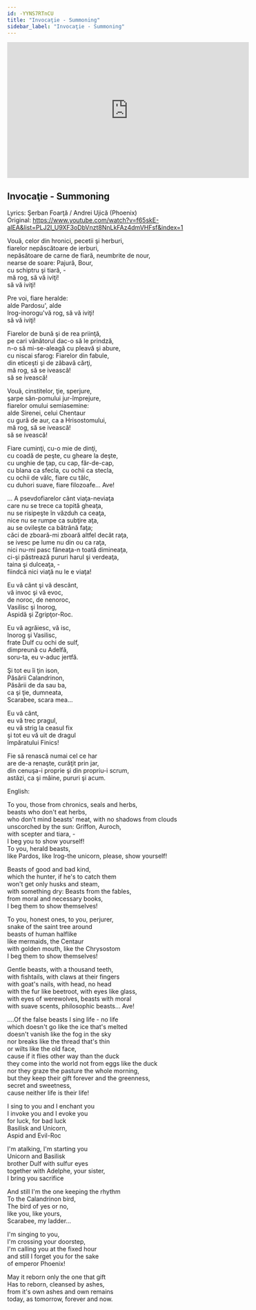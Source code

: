 ```yaml
---
id: -YYNS7RTnCU
title: "Invocaţie - Summoning"
sidebar_label: "Invocaţie - Summoning"
---
```


<div class="video-float-container">
  <iframe
    width="560"
    height="315"
    src="https://www.youtube.com/embed/-YYNS7RTnCU"
    title="YouTube video player"
    frameborder="0"
    allow="accelerometer; autoplay; clipboard-write; encrypted-media; gyroscope; picture-in-picture; web-share"
    referrerpolicy="strict-origin-when-cross-origin"
    allowfullscreen
  ></iframe>
</div>

## Invocaţie - Summoning

Lyrics: Şerban Foarţă / Andrei Ujică (Phoenix)  
Original: https://www.youtube.com/watch?v=f65skE-alEA&list=PLJ2I_U9XF3oDbVnzt8NnLkFAz4dmVHFsf&index=1

Vouă, celor din hronici, pecetii şi herburi,   
fiarelor nepăscătoare de ierburi,   
nepăsătoare de carne de fiară, neumbrite de nour,   
nearse de soare: Pajură, Bour,   
cu schiptru şi tiară, -  
mă rog, să vă iviţi!   
să vă iviţi!

Pre voi, fiare heralde:  
alde Pardosu', alde  
Irog-inorogu'vă rog, să vă iviţi!   
să vă iviţi!

Fiarelor de bună şi de rea priinţă,   
pe cari vânătorul dac-o să le prindză,   
n-o să mi-se-aleagă cu pleavă şi abure,   
cu niscai sfarog: Fiarelor din fabule,   
din eticeşti şi de zăbavă cărţi,   
mă rog, să se ivească!   
să se ivească!

Vouă, cinstitelor, ţie, sperjure,   
şarpe sân-pomului jur-împrejure,   
fiarelor omului semiasemine:  
alde Sirenei, celui Chentaur  
cu gură de aur, ca a Hrisostomului,   
mă rog, să se ivească!   
să se ivească!

Fiare cuminţi, cu-o mie de dinţi,   
cu coadă de peşte, cu gheare la deşte,   
cu unghie de ţap, cu cap, făr-de-cap,   
cu blana ca sfecla, cu ochii ca stecla,   
cu ochii de vâlc, fiare cu tâlc,   
cu duhori suave, fiare filozoafe... Ave! 

... A psevdofiarelor cânt viaţa-neviaţa  
care nu se trece ca topită gheaţa,   
nu se risipeşte în văzduh ca ceaţa,   
nice nu se rumpe ca subţire aţa,   
au se ovileşte ca bătrână faţa;  
căci de zboară-mi zboară altfel decât raţa,   
se ivesc pe lume nu din ou ca raţa,   
nici nu-mi pasc fâneaţa-n toată dimineaţa,   
ci-şi păstrează pururi harul şi verdeaţa,   
taina şi dulceaţa, -  
fiindcă nici viaţă nu le e viaţa! 

  
Eu vă cânt şi vă descânt,   
vă invoc şi vă evoc,   
de noroc, de nenoroc,   
Vasilisc şi Inorog,   
Aspidă şi Zgripţor-Roc. 

Eu vă agrăiesc, vă isc,   
Inorog şi Vasilisc,   
frate Dulf cu ochi de sulf,   
dimpreună cu Adelfă,   
soru-ta, eu v-aduc jertfă. 

Şi tot eu îi ţin ison,   
Păsării Calandrinon,   
Păsării de da sau ba,   
ca şi ţie, dumneata,   
Scarabee, scara mea... 

Eu vă cânt,   
eu vă trec pragul,   
eu vă strig la ceasul fix  
şi tot eu vă uit de dragul  
împăratului Finics! 

Fie să renască numai cel ce har  
are de-a renaşte, curăţit prin jar,   
din cenuşa-i proprie şi din propriu-i scrum,   
astăzi, ca şi mâine, pururi şi acum.

English:

To you, those from chronics, seals and herbs,  
beasts who don't eat herbs,  
who don't mind beasts' meat, with no shadows from clouds  
unscorched by the sun: Griffon, Auroch,  
with scepter and tiara, -  
I beg you to show yourself!  
To you, herald beasts,  
like Pardos, like Irog-the unicorn, please, show yourself!  
   
Beasts of good and bad kind,  
which the hunter, if he's to catch them  
won't get only husks and steam,  
with something dry: Beasts from the fables,  
from moral and necessary books,  
I beg them to show themselves!  
   
To you, honest ones, to you, perjurer,  
snake of the saint tree around  
beasts of human halflike  
like mermaids, the Centaur  
with golden mouth, like the Chrysostom  
I beg them to show themselves!  
   
Gentle beasts, with a thousand teeth,  
with fishtails, with claws at their fingers  
with goat's nails, with head, no head  
with the fur like beetroot, with eyes like glass,  
with eyes of werewolves, beasts with moral  
with suave scents, philosophic beasts... Ave!  
   
....Of the false beasts I sing life - no life  
which doesn't go like the ice that's melted  
doesn't vanish like the fog in the sky  
nor breaks like the thread that's thin  
or wilts like the old face,  
cause if it flies other way than the duck  
they come into the world not from eggs like the duck  
nor they graze the pasture the whole morning,  
but they keep their gift forever and the greenness,  
secret and sweetness,  
cause neither life is their life!  
   
I sing to you and I enchant you  
I invoke you and I evoke you  
for luck, for bad luck  
Basilisk and Unicorn,  
Aspid and Evil-Roc  
   
I'm atalking, I'm starting you  
Unicorn and Basilisk  
brother Dulf with sulfur eyes  
together with Adelphe, your sister,  
I bring you sacrifice  
   
And still I'm the one keeping the rhythm  
To the Calandrinon bird,  
The bird of yes or no,  
like you, like yours,  
Scarabee, my ladder...  
   
I'm singing to you,  
I'm crossing your doorstep,  
I'm calling you at the fixed hour  
and still I forget you for the sake  
of emperor Phoenix!  
   
May it reborn only the one that gift  
Has to reborn, cleansed by ashes,  
from it's own ashes and own remains  
today, as tomorrow, forever and now.
